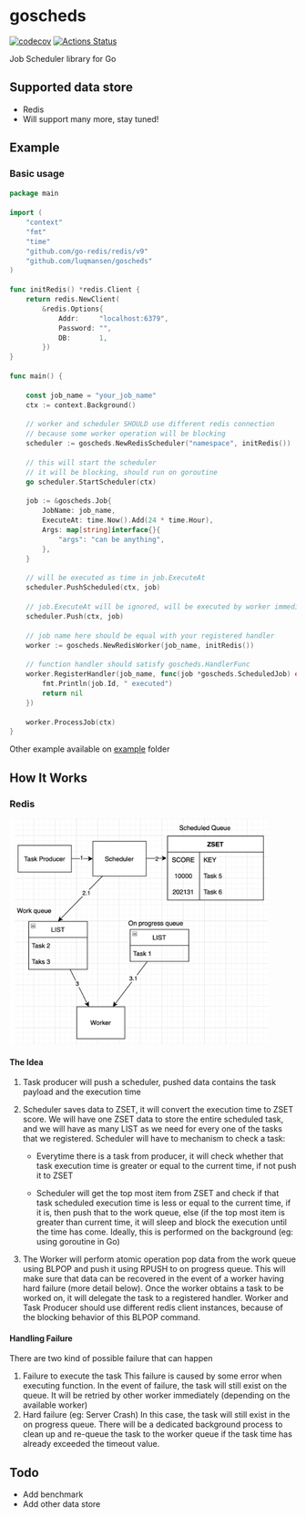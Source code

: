 # goscheds
[![codecov](https://codecov.io/gh/luqmansen/goscheds/branch/main/graph/badge.svg)](https://codecov.io/gh/luqmansen/go-caskdb)
[![Actions Status](https://github.com/luqmansen/goscheds/actions/workflows/test.yml/badge.svg)](https://github.com/luqmansen/go-caskdb/actions/workflows/test.yml)

Job Scheduler library for Go

## Supported data store 

- Redis
- Will support many more, stay tuned!

## Example

### Basic usage
```go
package main

import (
	"context"
	"fmt"
	"time"
	"github.com/go-redis/redis/v9"
	"github.com/luqmansen/goscheds"
)

func initRedis() *redis.Client {
    return redis.NewClient(
		&redis.Options{
			Addr:     "localhost:6379",
			Password: "",
			DB:       1,
		})
}

func main() {
	
	const job_name = "your_job_name"
	ctx := context.Background()

	// worker and scheduler SHOULD use different redis connection
	// because some worker operation will be blocking
	scheduler := goscheds.NewRedisScheduler("namespace", initRedis())

	// this will start the scheduler
	// it will be blocking, should run on goroutine
	go scheduler.StartScheduler(ctx)

	job := &goscheds.Job{
		JobName: job_name,
		ExecuteAt: time.Now().Add(24 * time.Hour), 
		Args: map[string]interface{}{
			"args": "can be anything",
		},
	}

	// will be executed as time in job.ExecuteAt
	scheduler.PushScheduled(ctx, job)
	
	// job.ExecuteAt will be ignored, will be executed by worker immediately
	scheduler.Push(ctx, job) 

	// job name here should be equal with your registered handler
	worker := goscheds.NewRedisWorker(job_name, initRedis())
	
	// function handler should satisfy goscheds.HandlerFunc
	worker.RegisterHandler(job_name, func(job *goscheds.ScheduledJob) error {
		fmt.Println(job.Id, " executed")
		return nil
	})

	worker.ProcessJob(ctx)
}
```

Other example available on [example](./example) folder

## How It Works
### Redis
![image](./docs/redis_store.png)
#### The Idea
1. Task producer will push a scheduler, pushed data contains the task payload
   and the execution time
2. Scheduler saves data to ZSET, it will convert the execution time to ZSET score.
   We will have one ZSET data to store the entire scheduled task, and we will have as many LIST as we need for every one of the tasks that we registered.
   Scheduler will have to mechanism to check a task:
   
   - Everytime there is a task from producer, it will check whether that task execution time is greater or equal to the current time, if not push it to ZSET

   - Scheduler will get the top most item from ZSET and check if that task 
   scheduled execution time is less or equal to the current time, if it is, then push that to the work queue, else (if the top most item is greater than current time, it will sleep and block the execution until the time has come. Ideally, this is performed on the background (eg: using goroutine in Go)
3. The Worker will perform atomic operation pop data from the work queue using BLPOP and push it using RPUSH to on progress queue. This will make sure that data can be recovered in the event of a worker having hard failure (more detail below). Once the worker obtains a task to be worked on, it will delegate the task to a registered handler.
   Worker and Task Producer should use different redis client instances, because of the blocking behavior of this BLPOP command.

#### Handling Failure
There are two kind of possible failure that can happen
1. Failure to execute the task
   This failure is caused by some error when executing function. In the event of failure, the task will still exist on the queue. It will be retried by other worker immediately (depending on the available worker)
2. Hard failure (eg: Server Crash)
   In this case, the task will still exist in the on progress queue. There will be a dedicated background process to clean up and re-queue the task to the worker queue if the task time has already exceeded the timeout value.


## Todo
- Add benchmark
- Add other data store